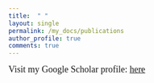 ```yaml
---
title:  " "
layout: single
permalink: /my_docs/publications
author_profile: true
comments: true
---
```


<font face="times" size="4">
Visit my Google Scholar profile: <a href="https://scholar.google.com/citations?user=KbSrv50AAAAJ&hl=en" target="_blank">here</a>
</font>
